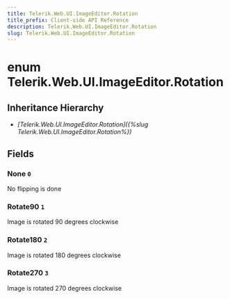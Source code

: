 ```yaml
---
title: Telerik.Web.UI.ImageEditor.Rotation
title_prefix: Client-side API Reference
description: Telerik.Web.UI.ImageEditor.Rotation
slug: Telerik.Web.UI.ImageEditor.Rotation
---
```


# enum Telerik.Web.UI.ImageEditor.Rotation

## Inheritance Hierarchy

* *[Telerik.Web.UI.ImageEditor.Rotation]({%slug Telerik.Web.UI.ImageEditor.Rotation%})*

## Fields

### None `0`

No flipping is done

### Rotate90 `1`

Image is rotated 90 degrees clockwise

### Rotate180 `2`

Image is rotated 180 degrees clockwise

### Rotate270 `3`

Image is rotated 270 degrees clockwise


